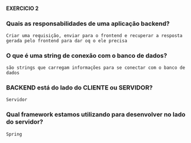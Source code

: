 #### EXERCICIO 2

### Quais as responsabilidades de uma aplicação backend?
    Criar uma requisição, enviar para o frontend e recuperar a resposta gerada pelo frontend para dar oq o ele precisa 

### O que é uma string de conexão com o banco de dados?
    são strings que carregam informações para se conectar com o banco de dados

### BACKEND está do lado do CLIENTE ou SERVIDOR?
    Servidor 
### Qual framework estamos utilizando para desenvolver no lado do servidor?
    Spring